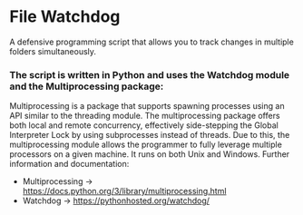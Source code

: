 # File Watchdog
A defensive programming script that allows you to track changes in multiple folders simultaneously.

### The script is written in Python and uses the Watchdog module and the Multiprocessing package:
Multiprocessing is a package that supports spawning processes using an API similar to the threading module. The multiprocessing package offers both local and remote concurrency, effectively side-stepping the Global Interpreter Lock by using subprocesses instead of threads. Due to this, the multiprocessing module allows the programmer to fully leverage multiple processors on a given machine. It runs on both Unix and Windows.
Further information and documentation: 
- Multiprocessing -> https://docs.python.org/3/library/multiprocessing.html
- Watchdog -> https://pythonhosted.org/watchdog/
